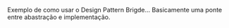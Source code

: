 Exemplo de como usar o Design Pattern Brigde... Basicamente uma ponte entre abastração e implementação. 
